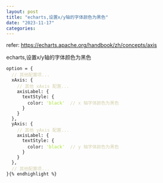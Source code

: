 ```yaml
---
layout: post
title: "echarts,设置x/y轴的字体颜色为黑色"
date: "2023-11-17"
categories: 
---
```

<p>refer: <a href="https://echarts.apache.org/handbook/zh/concepts/axis">https://echarts.apache.org/handbook/zh/concepts/axis</a></p>

<p>echarts,设置x/y轴的字体颜色为黑色</p>

<pre>
<code>option = {
  <span style="color:#d4d0ab">// 其他配置项...</span>
  xAxis: {
    <span style="color:#d4d0ab">// 其他 xAxis 配置...</span>
    axisLabel: {
      textStyle: {
        color: <span style="color:#abe338">&#39;black&#39;</span>  <span style="color:#d4d0ab">// x 轴字体颜色为黑色</span>
      }
    }
  },
  yAxis: {
    <span style="color:#d4d0ab">// 其他 yAxis 配置...</span>
    axisLabel: {
      textStyle: {
        color: <span style="color:#abe338">&#39;black&#39;</span>  <span style="color:#d4d0ab">// y 轴字体颜色为黑色</span>
      }
    }
  },
  <span style="color:#d4d0ab">// 其他配置项...</span>
}{% endhighlight %}

